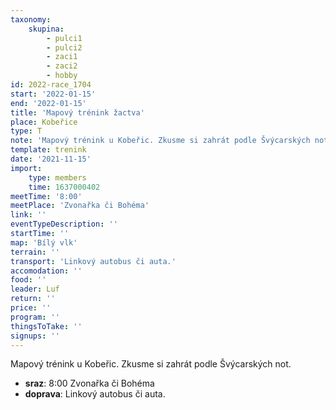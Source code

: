```yaml
---
taxonomy:
    skupina:
        - pulci1
        - pulci2
        - zaci1
        - zaci2
        - hobby
id: 2022-race_1704
start: '2022-01-15'
end: '2022-01-15'
title: 'Mapový trénink žactva'
place: Kobeřice
type: T
note: 'Mapový trénink u Kobeřic. Zkusme si zahrát podle Švýcarských not.'
template: trenink
date: '2021-11-15'
import:
    type: members
    time: 1637000402
meetTime: '8:00'
meetPlace: 'Zvonařka či Bohéma'
link: ''
eventTypeDescription: ''
startTime: ''
map: 'Bílý vlk'
terrain: ''
transport: 'Linkový autobus či auta.'
accomodation: ''
food: ''
leader: Luf
return: ''
price: ''
program: ''
thingsToTake: ''
signups: ''
---
```


Mapový trénink u Kobeřic. Zkusme si zahrát podle Švýcarských not.
* **sraz**: 8:00 Zvonařka či Bohéma
* **doprava**: Linkový autobus či auta.
